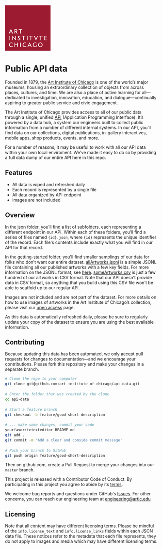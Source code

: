 ![Art Institute of Chicago](https://raw.githubusercontent.com/Art-Institute-of-Chicago/template/master/aic-logo.gif)

# Public API data

Founded in 1879, the [Art Institute of Chicago](https://www.artic.edu) is one of the world’s major museums, housing an extraordinary collection of objects from across places, cultures, and time. We are also a place of active learning for all—dedicated to investigation, innovation, education, and dialogue—continually aspiring to greater public service and civic engagement.

The Art Institute of Chicago provides access to all of our public data through a single, unified [API](https://api.artic.edu) (Application Programming Interface). It’s powered by a data hub, a system our engineers built to collect public information from a number of different internal systems. In our API, you’ll find data on our collections, digital publications, in-gallery interactives, mobile apps, shop products, events, and more.

For a number of reasons, it may be useful to work with all our API data within your own local enviroment. We've made it easy to do so by providing a full data dump of our entire API here in this repo.

## Features

* All data is wiped and refreshed daily
* Each record is represented by a single file
* All data organized by API endpoint
* Images are not included

## Overview

In the [json](json) folder, you'll find a list of subfolders, each representing a different endpoint in our API. Within each of these folders, you'll find a series of files named `{id}.json`, where `{id}` represents the unique identifier of the record. Each file's contents include exactly what you will find in our API for that record.

In the [getting-started](getting-started) folder, you'll find smaller samplings of our data for folks who don't want our entire dataset. [allArtworks.jsonl](getting-started/allArtworks.jsonl) is a simple JSONL file containing all our published artworks with a few key fields. For more information on the JSONL format, see [here](http://jsonlines.org/). [someArtworks.csv](getting-started/someArtworks.csv) is just a few hundred of our artworks in CSV format. Note that our API doesn't provide data in CSV format, so anything that you build using this CSV file won't be able to scaffold up to our regular API.

Images are not included and are not part of the dataset. For more details on how to use images of artworks in the Art Institute of Chicago’s collection, please visit our [open access](https://www.artic.edu/open-access) page.

As this data is automatically refreshed daily, please be sure to regularly update your copy of the dataset to ensure you are using the best available information.

## Contributing

Because updating this data has been automated, we only accept pull requests for changes to documentation—and we encourage your contributions. Please fork this repository and make your changes in a separate branch.

```bash
# Clone the repo to your computer
git clone git@github.com:art-institute-of-chicago/api-data.git

# Enter the folder that was created by the clone
cd api-data

# Start a feature branch
git checkout -b feature/good-short-description

# ... make some changes, commit your code
yourfavoritetexteditor README.md
git add .
git commit -m 'Add a clear and conside commit message'

# Push your branch to GitHub
git push origin feature/good-short-description
```

Then on github.com, create a Pull Request to merge your changes into our `master` branch.

This project is released with a Contributor Code of Conduct. By participating in this project you agree to abide by its [terms](CODE_OF_CONDUCT.md).

We welcome bug reports and questions under GitHub's [Issues](issues). For other concerns, you can reach our engineering team at [engineering@artic.edu](mailto:engineering@artic.edu)

## Licensing

Note that all content may have different licensing terms. Please be mindful of the `info.license_text` and `info.license_links` fields within each JSON data file. These notices refer to the metadata that each file represents, they do not apply to images and media which may have different licensing terms.